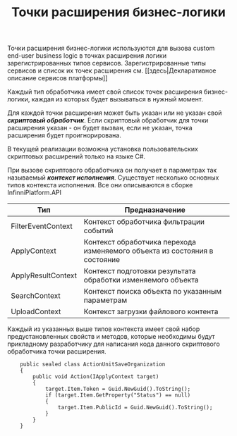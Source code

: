 ﻿---
layout: default
title: Точки расширения бизнес-логики
position: 
categories: 
tags: 
---

Точки расширения бизнес-логики используются для вызова custom end-user business logic в точках расширения логики зарегистрированных типов сервисов. Зарегистрированные типы сервисов и список их точек расширения см. [[здесь|Декларативное описание сервисов платформы]]

Каждый тип обработчика имеет свой список точек расширения бизнес-логики, каждая из которых будет вызываться в нужный момент.

Для каждой точки расширения может быть указан или не указан свой ***скриптовый обработчик***. Если скриптовый обработчик для точки расширения указан - он будет вызван, если не указан, точка расширения будет проигнорирована.

В текущей реализации возможна установка пользовательских скриптовых расширений только на языке C#.

При вызове скриптового обработчика он получает в параметрах так называемый ***контекст исполнения***. Существует несколько основных типов контекста исполнения. Все они описываются в сборке InfinniPlatform.API

|Тип|Предназначение|
|---|--------------|
|FilterEventContext|Контекст обработчика фильтрации событий|
|ApplyContext|Контекст обработчика перехода изменяемого объекта из состояния в состояние|
|ApplyResultContext|Контекст подготовки результата обработки изменяемого объекта|
|SearchContext|Контекст поиска объекта по указанным параметрам|
|UploadContext|Контекст загрузки файлового контента|

Каждый из указанных выше типов контекста имеет свой набор предустановленных свойств и методов, которые необходимы будут прикладному разработчику для написания кода данного скриптового обработчика точки расширения.

```
    public sealed class ActionUnitSaveOrganization 
    {
        public void Action(IApplyContext target)
        {
            target.Item.Token = Guid.NewGuid().ToString();
            if (target.Item.GetProperty("Status") == null)
            {
                target.Item.PublicId = Guid.NewGuid().ToString();
            }
        }
    }
```


